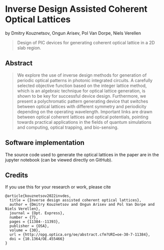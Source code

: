 # Inverse Design Assisted Coherent Optical Lattices

by
Dmitry Kouznetsov,
Ongun Arisev,
Pol Van Dorpe,
Niels Verellen

> Design of PIC devices for generating coherent optical lattice in a 2D slab region.

## Abstract

> We explore the use of inverse design methods for generation of periodic optical patterns in photonic
> integrated circuits. A carefully selected objective function based on the integer lattice method, which
> is an algebraic technique for optical lattice generation, is shown to be key for successful device design.
> Furthermore, we present a polychromatic pattern generating device that switches between optical
> lattices with different symmetry and periodicity depending on the operating wavelength. Important
> links are drawn between optical coherent lattices and optical potentials, pointing towards practical
> applications in the fields of quantum simulations and computing, optical trapping, and bio-sensing.

## Software implementation

The source code used to generate the optical lattices in the paper are in the jupyter notebook (can be viewed directly on GitHub).

## Credits

If you use this for your research or work, please cite

    @article{kouznetsov2022invdes,
      title = {Inverse design assisted coherent optical lattices},
      author = {Dmitry Kouznetsov and Ongun Arisev and Pol Van Dorpe and Niels Verellen},
      journal = {Opt. Express},
      number = {7},
      pages = {11384--11393},
      publisher = {OSA},
      volume = {30},
      url = {http://opg.optica.org/oe/abstract.cfm?URI=oe-30-7-11384},
      doi = {10.1364/OE.455466}
    }
